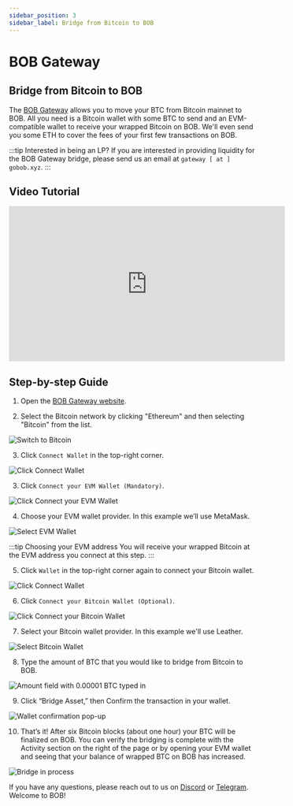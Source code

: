 ```yaml
---
sidebar_position: 3
sidebar_label: Bridge from Bitcoin to BOB
---
```


# BOB Gateway

## Bridge from Bitcoin to BOB

The [BOB Gateway](https://app.gobob.xyz) allows you to move your BTC from Bitcoin mainnet to BOB. All you need is a Bitcoin wallet with some BTC to send and an EVM-compatible wallet to receive your wrapped Bitcoin on BOB. We'll even send you some ETH to cover the fees of your first few transactions on BOB.

:::tip Interested in being an LP?
If you are interested in providing liquidity for the BOB Gateway bridge, please send us an email at `gateway [ at ] gobob.xyz`.
:::

## Video Tutorial

<iframe width="560" height="315" src="https://www.youtube.com/embed/83-_wMB55cE" frameborder="0" allow="accelerometer; autoplay; clipboard-write; encrypted-media; gyroscope; picture-in-picture" allowfullscreen></iframe>

## Step-by-step Guide

1. Open the [BOB Gateway website](https://bob-fusion-git-feat-external-bridges-interlay.vercel.app/bridge?type=deposit).

2. Select the Bitcoin network by clicking "Ethereum" and then selecting "Bitcoin" from the list.

![Switch to Bitcoin](./bitcoin-bridge-01.png)

3. Click `Connect Wallet` in the top-right corner.

![Click Connect Wallet](./bitcoin-bridge-02.png)

3. Click `Connect your EVM Wallet (Mandatory)`.

![Click Connect your EVM Wallet](./bitcoin-bridge-03.png)

4. Choose your EVM wallet provider. In this example we’ll use MetaMask.

![Select EVM Wallet](./bitcoin-bridge-04.png)

:::tip Choosing your EVM address
You will receive your wrapped Bitcoin at the EVM address you connect at this step.
:::

5. Click `Wallet` in the top-right corner again to connect your Bitcoin wallet.

![Click Connect Wallet](./bitcoin-bridge-05.png)

6. Click `Connect your Bitcoin Wallet (Optional)`.

![Click Connect your Bitcoin Wallet](./bitcoin-bridge-06.png)

7. Select your Bitcoin wallet provider. In this example we'll use Leather.

![Select Bitcoin Wallet](./bitcoin-bridge-07.png)

8. Type the amount of BTC that you would like to bridge from Bitcoin to BOB.

![Amount field with 0.00001 BTC typed in](./bitcoin-bridge-08.png)

9. Click “Bridge Asset,” then Confirm the transaction in your wallet.

![Wallet confirmation pop-up](./bitcoin-bridge-09.png)

10. That’s it! After six Bitcoin blocks (about one hour) your BTC will be finalized on BOB. You can verify the bridging is complete with the Activity section on the right of the page or by opening your EVM wallet and seeing that your balance of wrapped BTC on BOB has increased.

![Bridge in process](./bitcoin-bridge-10.png)

If you have any questions, please reach out to us on [Discord](https://discord.gg/gobob) or [Telegram](https://t.me/+CyIcLW2nfaFlNDc1). Welcome to BOB!
